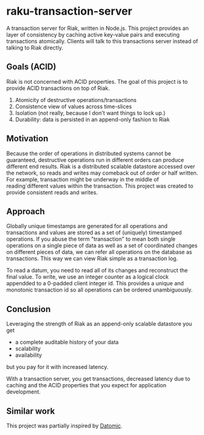 # raku-transaction-server

A transaction server for Riak, written in Node.js. This project provides an layer of consistency by caching active key-value pairs and executing transactions atomically. Clients will talk to this transactions server instead of talking to Riak directly.

## Goals (ACID)

Riak is not concerned with ACID properties.  The goal of this project is to provide ACID transactions on top of Riak.

1. Atomicity of destructive operations/transactions
2. Consistence view of values across time-slices
3. Isolation (not really, because I don't want things to lock up.)
4. Durability: data is persisted in an append-only fashion to Riak

## Motivation

Because the order of operations in distributed systems cannot be guaranteed, destructive operations run in different orders can produce different end results. Riak is a distributed scalable datastore accessed over the network, so reads and writes may comeback out of order or half written. For example, transaction might be underway in the middle of reading`different values within the transaction. This project was created to provide consistent reads and writes.

## Approach

Globally unique timestamps are generated for all operations and transactions and values are stored as a set of (uniquely) timestamped operations. If you abuse the term "transaction" to mean both single operations on a single piece of data as well as a set of coordinated changes on different pieces of data, we can refer all operations on the database as transactions. This way we can view Riak simple as a transaction log.

To read a datum, you need to read all of its changes and reconstruct the final value. To write, we use an integer counter as a logical clock appendded to a 0-padded client integer id.  This provides a unique and monotonic transaction id so all operations can be ordered unambiguously.

## Conclusion

Leveraging the strength of Riak as an append-only scalable datastore you get

* a complete auditable history of your data
* scalability
* availability

but you pay for it with increased latency.

With a transaction server, you get transactions, decreased latency due to caching and the ACID properties that you expect for application development.  

## Similar work

This project was partially inspired by [Datomic](http://www.datomic.com/).

